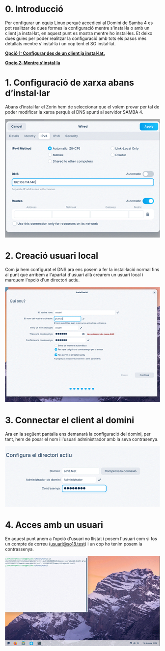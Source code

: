 # 0. Introducció

Per configurar un equip Linux perquè accediexi al Domini de Samba 4 es pot realitzar de dues formes la configuració mentre s'instal·la o amb un client ja instal·lat, en aquest punt es mostra mentre ho instal·les. Et deixo dues guies per poder realitzar la configuració amb tots els pasos més detallats mentre s'instal·la i un cop tent el SO instal·lat.

**[Opció 1: Configurar des de un client ja instal·lat.](Altres/ConfiguracióLinux1.md)**

**[Opcio 2: Mentre s'instal·la](Altres/ConfiguracióLinux2.md)**

# 1. <a name="ConfXarxa" ></a> Configuració de xarxa abans d’instal·lar

Abans d’instal·lar el Zorin hem de seleccionar que el volem provar per tal de poder modificar la xarxa perquè el DNS apunti al servidor SAMBA 4.

   <p align="center">
      <img src="../imatges/LinuxClient/image002.gif" alt="Configuració de la xarxa abans d'instal·lar el SO">
   </p>

# 2. <a name="UsuLocal" ></a>Creació usuari local

Com ja hem configurat el DNS ara ens posem a fer la instal·lació normal fins al punt que arribem a l'apartat d'usuari allà crearem un usuari local i marquem l'opció d'un directori actiu.

   <p align="center">
      <img src="../imatges/LinuxClient/image004.gif" alt="Establint un usuari local per pooder getionar la maquina localment.">
   </p>

# 3. <a name="ConDomini" ></a> Connectar el client al domini

Ara en la següent pantalla ens demanarà la configuració del domini, per tant, hem de posar el nom i l'usuari administrador amb la seva contrasenya.

   <p align="center">
      <img src="../imatges/LinuxClient/image006.gif" alt="Afegint el equip en el Samba4">
   </p>

# 4.<a name="Comprovacio" ></a> Acces amb un usuari

En aquest punt anem a l’opció d'usuari no llistat i posem l'usuari com si fos un compte de correu ([usuari@so18.test](mailto:usuari@so18.test)) i un cop ho tenim posem la contrassenya.

   <p align="center">
      <img src="../imatges/LinuxClient/image008.gif" alt="Comprovació de que el equip estigui connectat realitzant la comanda id.">
   </p>